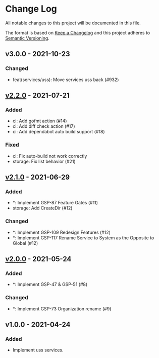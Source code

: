# Change Log

All notable changes to this project will be documented in this file.

The format is based on [Keep a Changelog](https://keepachangelog.com/)
and this project adheres to [Semantic Versioning](https://semver.org/).

## v3.0.0 - 2021-10-23

### Changed

- feat(services/uss): Move services uss back (#932)

## [v2.2.0] - 2021-07-21

### Added

- ci: Add gofmt action (#14)
- ci: Add diff check action (#17)
- ci: Add dependabot auto build support (#18)

### Fixed

- ci: Fix auto-build not work correctly
- storage: Fix list behavior (#21)

## [v2.1.0] - 2021-06-29

### Added

- *: Implement GSP-87 Feature Gates (#11)
- storage: Add CreateDir (#12)

### Changed

- *: Implement GSP-109 Redesign Features (#12)
- *: Implement GSP-117 Rename Service to System as the Opposite to Global (#12)

## [v2.0.0] - 2021-05-24

### Added

- *: Implement GSP-47 & GSP-51 (#8)

### Changed

- *: Implement GSP-73 Organization rename (#9)

## v1.0.0 - 2021-04-24

### Added

- Implement uss services.

[v2.2.0]: https://github.com/rgglez/go-service-uss/compare/v2.1.0...v2.2.0
[v2.1.0]: https://github.com/rgglez/go-service-uss/compare/v2.0.0...v2.1.0
[v2.0.0]: https://github.com/rgglez/go-service-uss/compare/v1.0.0...v2.0.0
